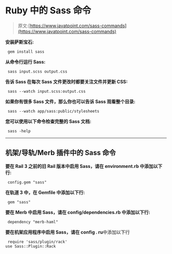 # Ruby 中的 Sass 命令

> 原文:[https://www.javatpoint.com/sass-commands](https://www.javatpoint.com/sass-commands)

**安装萨斯宝石:**

```
 gem install sass 

```

**从命令行运行 Sass:**

```
 sass input.scss output.css 

```

**告诉 Sass 在每次 Sass 文件更改时都要关注文件并更新 CSS:**

```
 sass --watch input.scss:output.css 

```

**如果你有很多 Sass 文件，那么你也可以告诉 Sass 观看整个目录:**

```
 sass --watch app/sass:public/stylesheets 

```

**您可以使用以下命令检查完整的 Sass 文档:**

```
 sass -help 

```

* * *

## 机架/导轨/Merb 插件中的 Sass 命令

**要在 Rail 3 之前的旧 Rail 版本中启用 Sass，请在 environment.rb 中添加以下行:**

```
 config.gem "sass" 

```

**在轨道 3 中，在 Gemfile 中添加以下行:**

```
 gem "sass" 

```

**要在 Merb 中启用 Sass，请在 config/dependencies.rb 中添加以下行:**

```
 dependency "merb-haml" 

```

**要在机架应用程序中启用 Sass，请在 config . ru**中添加以下行

```
 require 'sass/plugin/rack' 
use Sass::Plugin::Rack 

```